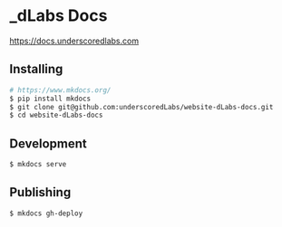 # _dLabs Docs

https://docs.underscoredlabs.com

## Installing

```bash
# https://www.mkdocs.org/
$ pip install mkdocs
$ git clone git@github.com:underscoredLabs/website-dLabs-docs.git
$ cd website-dLabs-docs
```

## Development

```bash
$ mkdocs serve
```

## Publishing
```bash
$ mkdocs gh-deploy
```
